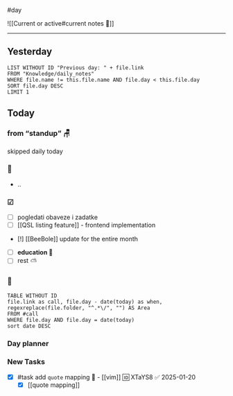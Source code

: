 #day

![[Current or active#current notes 📓]]

---
## Yesterday
```dataview
LIST WITHOUT ID "Previous day: " + file.link
FROM "Knowledge/daily_notes"
WHERE file.name != this.file.name AND file.day < this.file.day
SORT file.day DESC
LIMIT 1
```

## Today

### from <q>standup</q> 🪑
skipped daily today

###  🎏
- ..

### ☑
- [ ] pogledati  obaveze i zadatke
- [ ] [[QSL listing feature]] - frontend implementation
- [!] [[BeeBole]] update for the entire month
- [ ] **education 🎒**
- [ ] rest ⛅ 

### 🤙
```dataview
TABLE WITHOUT ID
file.link as call, file.day - date(today) as when, regexreplace(file.folder, "^.*\/", "") AS Area
FROM #call
WHERE file.day AND file.day = date(today)
sort date DESC
```
### Day planner

### New Tasks
- [x] #task add `quote` mapping 🔽 - [[vim]] 🆔 XTaYS8 ✅ 2025-01-20
	- [x] [[quote mapping]]
